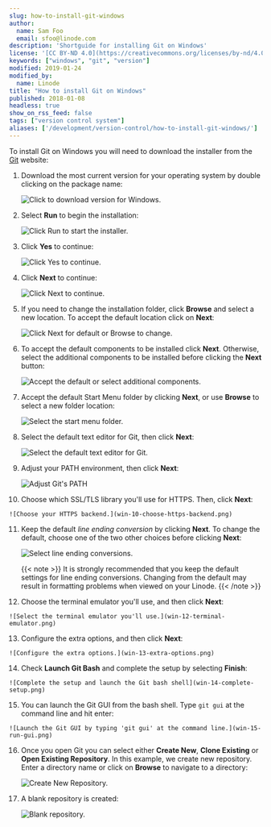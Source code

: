 ```yaml
---
slug: how-to-install-git-windows
author:
  name: Sam Foo
  email: sfoo@linode.com
description: 'Shortguide for installing Git on Windows'
license: '[CC BY-ND 4.0](https://creativecommons.org/licenses/by-nd/4.0)'
keywords: ["windows", "git", "version"]
modified: 2019-01-24
modified_by:
  name: Linode
title: "How to install Git on Windows"
published: 2018-01-08
headless: true
show_on_rss_feed: false
tags: ["version control system"]
aliases: ['/development/version-control/how-to-install-git-windows/']
---
```


To install Git on Windows you will need to download the installer from the [Git](http://git-scm.com/downloads) website:

1. Download the most current version for your operating system by double clicking on the package name:

    ![Click to download version for Windows.](win-01-download-git.png)

2.  Select **Run** to begin the installation:

    ![Click Run to start the installer.](win-02-save-git.png)

3.  Click **Yes** to continue:

    ![Click Yes to continue.](win-03-run-git.png)

4.  Click **Next** to continue:

    ![Click Next to continue.](win-04-agree-license.png)

5.  If you need to change the installation folder, click **Browse** and select a new location. To accept the default location click on **Next**:

    ![Click Next for default or Browse to change.](win-05-select-folder.png)

6.  To accept the default components to be installed click **Next**. Otherwise, select the additional components to be installed before clicking the **Next** button:

    ![Accept the default or select additional components.](win-06-select-components.png)

7.  Accept the default Start Menu folder by clicking **Next**, or use **Browse** to select a new folder location:

    ![Select the start menu folder.](win-07-shortcut-folder.png)

8.  Select the default text editor for Git, then click **Next**:

    ![Select the default text editor for Git.](win-08-default-text-editor.png)

9.  Adjust your PATH environment, then click **Next**:

    ![Adjust Git's PATH](win-09-adjust-your-path.png)

10.  Choose which SSL/TLS library you'll use for HTTPS. Then, click **Next**:

    ![Choose your HTTPS backend.](win-10-choose-https-backend.png)

11. Keep the default *line ending conversion* by clicking **Next**. To change the default, choose one of the two other choices before clicking **Next**:

    ![Select line ending conversions.](win-11-configure-line-endings.png)

     {{< note >}}
It is strongly recommended that you keep the default settings for line ending conversions. Changing from the default may result in formatting problems when viewed on your Linode.
{{< /note >}}

12.  Choose the terminal emulator you'll use, and then click **Next**:

    ![Select the terminal emulator you'll use.](win-12-terminal-emulator.png)

13.  Configure the extra options, and then click **Next**:

    ![Configure the extra options.](win-13-extra-options.png)

14.  Check **Launch Git Bash** and complete the setup by selecting **Finish**:

    ![Complete the setup and launch the Git bash shell](win-14-complete-setup.png)

15.  You can launch the Git GUI from the bash shell. Type `git gui` at the command line and hit enter:

    ![Launch the Git GUI by typing 'git gui' at the command line.](win-15-run-gui.png)

16. Once you open Git you can select either **Create New**, **Clone Existing** or **Open Existing Repository**. In this example, we create new repository. Enter a directory name or click on **Browse** to navigate to a directory:

    ![Create New Repository.](win-16-create-new-project.png)

17. A blank repository is created:

    ![Blank repository.](win-17-new-project.png)
